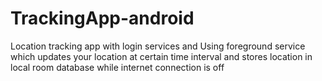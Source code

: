 # TrackingApp-android
Location tracking app with login services and Using foreground service which updates your location at certain time interval and stores location in local room database while internet connection is off
